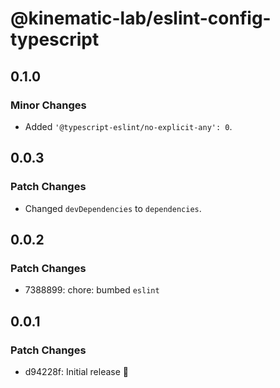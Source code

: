 # @kinematic-lab/eslint-config-typescript

## 0.1.0

### Minor Changes

-   Added `'@typescript-eslint/no-explicit-any': 0`.

## 0.0.3

### Patch Changes

-   Changed `devDependencies` to `dependencies`.

## 0.0.2

### Patch Changes

-   7388899: chore: bumbed `eslint`

## 0.0.1

### Patch Changes

-   d94228f: Initial release 🎉
